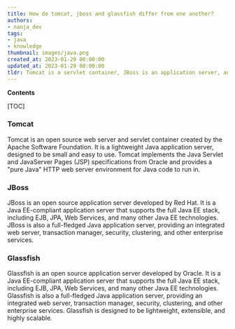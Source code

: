 ```yaml
---
title: How do tomcat, jboss and glassfish differ from one another?
authors:
- nanja_dev
tags:
- java
- knowledge
thumbnail: images/java.png
created_at: 2023-01-29 00:00:00
updated_at: 2023-01-29 00:00:00
tldr: Tomcat is a servlet container, JBoss is an application server, and Glassfish is a Java EE application server.
---
```


**Contents**

[TOC]

### Tomcat
Tomcat is an open source web server and servlet container created by the Apache Software Foundation. It is a lightweight Java application server, designed to be small and easy to use. Tomcat implements the Java Servlet and JavaServer Pages (JSP) specifications from Oracle and provides a "pure Java" HTTP web server environment for Java code to run in.

### JBoss
JBoss is an open source application server developed by Red Hat. It is a Java EE-compliant application server that supports the full Java EE stack, including EJB, JPA, Web Services, and many other Java EE technologies. JBoss is also a full-fledged Java application server, providing an integrated web server, transaction manager, security, clustering, and other enterprise services.

### Glassfish
Glassfish is an open source application server developed by Oracle. It is a Java EE-compliant application server that supports the full Java EE stack, including EJB, JPA, Web Services, and many other Java EE technologies. Glassfish is also a full-fledged Java application server, providing an integrated web server, transaction manager, security, clustering, and other enterprise services. Glassfish is designed to be lightweight, extensible, and highly scalable.
